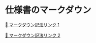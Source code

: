 # 仕様書のマークダウン

[🔗 マークダウン記法リンク 1](https://qiita.com/tbpgr/items/989c6badefff69377da7)

[🔗 マークダウン記法リンク 2](https://qiita.com/Blueman81/items/72ca43681d16d44e21ad)
